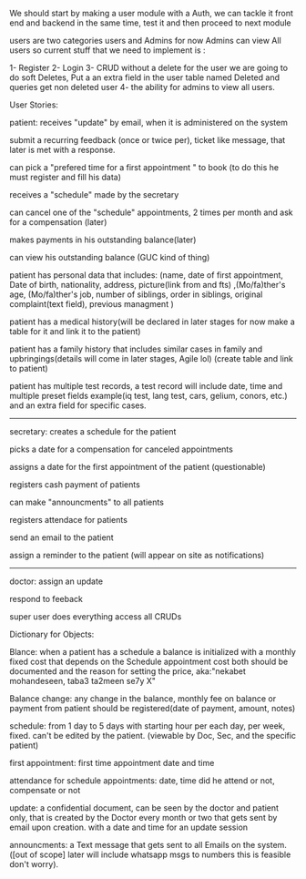 We should start by making a user module with a Auth, we can tackle it front end and backend in the same time, test it and then proceed to next module 

users are two categories users and Admins for now Admins can view All users so current stuff that we need to implement is :

1- Register
2- Login
3- CRUD without a delete for the user we are going to do soft Deletes, Put a an extra field in the user table named Deleted and queries get non deleted user
4- the ability for admins to view all users.


User Stories:

patient: receives "update" by email, when it is administered on the system

submit a recurring feedback (once or twice per), ticket like message, that later is met with a response. 

can pick a "prefered time for a first appointment " to book (to do this he must register and fill his data)

receives a "schedule" made by the secretary

can cancel one of the "schedule" appointments, 2 times per month and ask for a compensation (later)
 
makes payments in his outstanding balance(later)

can view his outstanding balance (GUC kind of thing)

patient has personal data that includes: (name, date of first appointment, Date of birth, nationality, address, picture(link from and fts)
,(Mo/fa)ther's age, (Mo/fa)ther's job, number of siblings, order in siblings, original complaint(text field), previous managment )

patient has a medical history(will be declared in later stages for now make a table for it and link it to the patient)

patient has a family history that includes similar cases in family and upbringings(details will come in later stages, Agile lol) (create table and link to patient)

patient has multiple test records, a test record will include date, time and multiple preset fields example(iq test, lang test, cars, gelium, conors, etc.) and an extra field for specific cases.



--------------------------------------------------------------------------
secretary: creates a schedule for the patient

picks a date for a compensation for canceled appointments

assigns a date for the first appointment of the patient (questionable)

registers cash payment of patients

can make "announcments" to all patients 

registers attendace for patients 

send an email to the patient

assign a reminder to the patient (will appear on site as notifications)


-----------------------------------------------------------
doctor: assign an update 

respond to feeback

super user does everything access all CRUDs





Dictionary for Objects:

Blance: when a patient has a schedule a balance is initialized with a monthly fixed cost that depends on the Schedule appointment cost both should be documented
and the reason for setting the price, aka:"nekabet mohandeseen, taba3 ta2meen se7y X"

Balance change: any change in the balance, monthly fee on balance or payment from patient should be registered(date of payment, amount, notes)

schedule: from 1 day to 5 days with starting hour per each day, per week, fixed. can't be edited by the patient. (viewable by Doc, Sec, and the specific patient)

first appointment: first time appointment date and time

attendance for schedule appointments: date, time did he attend or not, compensate or not

update: a confidential document, can be seen by the doctor and patient only, that is created by the Doctor every month or two that gets sent by email upon creation.
 with a date and time for an update session

announcments: a Text message that gets sent to all Emails on the system. ([out of scope] later will include whatsapp msgs to numbers this is feasible don't worry).

